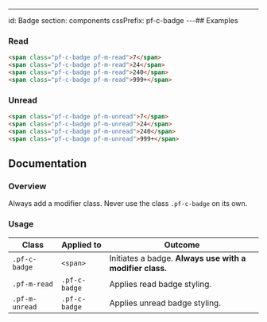 ---
id: Badge
section: components
cssPrefix: pf-c-badge
---## Examples

### Read

```html
<span class="pf-c-badge pf-m-read">7</span>
<span class="pf-c-badge pf-m-read">24</span>
<span class="pf-c-badge pf-m-read">240</span>
<span class="pf-c-badge pf-m-read">999+</span>
```

### Unread

```html
<span class="pf-c-badge pf-m-unread">7</span>
<span class="pf-c-badge pf-m-unread">24</span>
<span class="pf-c-badge pf-m-unread">240</span>
<span class="pf-c-badge pf-m-unread">999+</span>
```

## Documentation

### Overview

Always add a modifier class. Never use the class `.pf-c-badge` on its own.

### Usage

| Class          | Applied to    | Outcome                                                  |
| -------------- | ------------- | -------------------------------------------------------- |
| `.pf-c-badge`  | `<span>`      | Initiates a badge. **Always use with a modifier class.** |
| `.pf-m-read`   | `.pf-c-badge` | Applies read badge styling.                              |
| `.pf-m-unread` | `.pf-c-badge` | Applies unread badge styling.                            |
